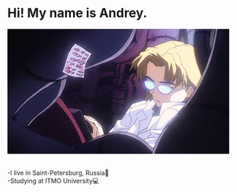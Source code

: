<h1>Hi! My name is Andrey.</h1>
<img src="readme/coding.webp" height="281" width="500">
<p><br>-I live in Saint-Petersburg, Russia🏢<br>-Studying at ITMO University💻</p>
<!--
<h2>Some stats:</h2>
![](https://github-profile-summary-cards.vercel.app/api/cards/stats?username=Psychosocial6&theme=solarized_dark)
[![GitHub Streak](https://github-readme-streak-stats.herokuapp.com/?user=Psychosocial6)](https://git.io/streak-stats)
[![Top Langs](https://github-readme-stats.vercel.app/api/top-langs/?username=Psychosocial6)](https://github.com/anuraghazra/github-readme-stats)
-->
